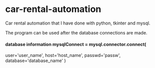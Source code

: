 # car-rental-automation 
Car rental automation that I have done with python, tkinter and mysql. 

The program can be used after the database connections are made. 

#### database information mysqlConnect = mysql.connector.connect( 
  user='user_name', 
  host='host_name', 
  passwd='passw', 
  database='database_name'
  )
